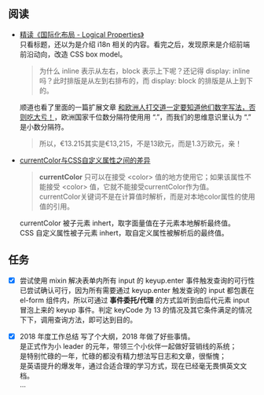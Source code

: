 ## 阅读

- [精读《国际化布局 - Logical Properties》](https://github.com/dt-fe/weekly/blob/master/86.%E7%B2%BE%E8%AF%BB%E3%80%8A%E5%9B%BD%E9%99%85%E5%8C%96%E5%B8%83%E5%B1%80%20-%20Logical%20Properties%E3%80%8B.md)  
  只看标题，还以为是介绍 i18n 相关的内容。看完之后，发现原来是介绍前端前沿动向，改造 CSS box model。  
  > 为什么 inline 表示从左右，block 表示上下呢？还记得 display: inline 吗？此时排版是从左到右排布的，而 display: block 的排版是从上到下的。

  顺道也看了里面的一篇扩展文章 [和欧洲人打交道一定要知道他们数字写法，否则吃大亏！](https://zhuanlan.zhihu.com/p/52445123)，欧洲国家千位数分隔符使用用 “.”，而我们的思维意识里认为 “.” 是小数分隔符。  
  > 所以，€13.215其实是€13,215，不是13欧元，而是1.3万欧元，亲！

- [currentColor与CSS自定义属性之间的差异](https://www.w3cplus.com/css/currentcolor-vs-custom-properties.html)  
  > **currentColor** 只可以在接受 \<color> 值的地方使用它；如果该属性不能接受 \<color> 值，它就不能接受currentColor作为值。  
  > currentColor关键词不是在计算值时解析，而是对本地color属性的使用值的引用。

  currentColor 被子元素 inhert，取字面量值在子元素本地解析最终值。  
  CSS 自定义属性被子元素 inhert，取自定义属性被解析后的最终值。

## 任务

- [x] 尝试使用 mixin 解决表单内所有 input 的 keyup.enter 事件触发查询的可行性  
  已尝试确认可行，因为所有需要通过 keyup.enter 触发查询的 input 都包裹在 el-form 组件内，所以可通过 **事件委托/代理** 的方式监听到由后代元素 input 冒泡上来的 keyup 事件。判定 keyCode 为 13 的情况及其它条件满足的情况下下，调用查询方法，即可达到目的。

- [x] 2018 年度工作总结
  写了个大纲，2018 年做了好些事情。  
  是正式作为小 leader 的元年，带领三个小伙伴一起做好营销线的系统；  
  是特别忙碌的一年，忙碌的都没有精力想法写日志和文章，很惭愧；  
  是英语提升的爆发年，通过合适合理的学习方式，现在已经毫无畏惧英文文档。  
  ...
